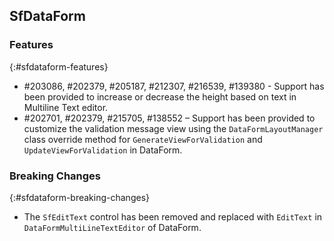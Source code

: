 ## SfDataForm

### Features
{:#sfdataform-features}
* \#203086, \#202379, \#205187, \#212307, \#216539, \#139380 - Support has been provided to increase or decrease the height based on text in Multiline Text editor.
* \#202701, \#202379, \#215705, \#138552 – Support has been provided to customize the validation message view using the `DataFormLayoutManager` class override method for `GenerateViewForValidation` and `UpdateViewForValidation` in DataForm.

### Breaking Changes
{:#sfdataform-breaking-changes}

* The `SfEditText` control has been removed and replaced with `EditText` in `DataFormMultiLineTextEditor` of DataForm.
